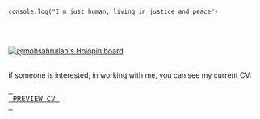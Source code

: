 ```
console.log("I'm just human, living in justice and peace")
```

</br></br>

[![@mohsahrullah's Holopin board](https://holopin.io/api/user/board?user=mohsahrullah)](https://holopin.io/@mohsahrullah)
</br></br>

if someone is interested, in working with me, you can see my current CV:

[<kbd> <br> PREVIEW CV <br> </kbd>][link_cv]

[link_cv]: https://drive.google.com/file/d/1kVu96VIzfXYwXrXbX-1Dcy3gdwlGr3Rc/view?usp=sharing
